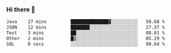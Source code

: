 ### Hi there 👋

<!--START_SECTION:waka-->

```txt
Java    27 mins         ██████████████▓░░░░░░░░░░   58.68 %
JSON    12 mins         ███████░░░░░░░░░░░░░░░░░░   27.37 %
Text    3 mins          ██░░░░░░░░░░░░░░░░░░░░░░░   08.01 %
Other   2 mins          █▒░░░░░░░░░░░░░░░░░░░░░░░   05.29 %
SQL     0 secs          ░░░░░░░░░░░░░░░░░░░░░░░░░   00.64 %
```

<!--END_SECTION:waka-->


<!--
**AnkelMauCastillo/AnkelMauCastillo** is a ✨ _special_ ✨ repository because its `README.md` (this file) appears on your GitHub profile.

Here are some ideas to get you started:

- 🔭 I’m currently working on ...
- 🌱 I’m currently learning ...
- 👯 I’m looking to collaborate on ...
- 🤔 I’m looking for help with ...
- 💬 Ask me about ...
- 📫 How to reach me: ...
- 😄 Pronouns: ...
- ⚡ Fun fact: ...
-->
